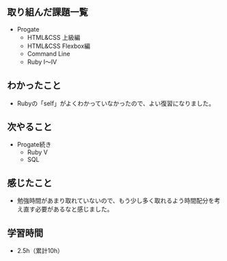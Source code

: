 ## 取り組んだ課題一覧
- Progate
  - HTML&CSS 上級編
  - HTML&CSS Flexbox編
  - Command Line
  - Ruby Ⅰ〜Ⅳ
## わかったこと
- Rubyの「self」がよくわかっていなかったので、よい復習になりました。
## 次やること
- Progate続き
  - Ruby Ⅴ
  - SQL
## 感じたこと
- 勉強時間があまり取れていないので、もう少し多く取れるよう時間配分を考え直す必要があるなと感じました。
## 学習時間
- 2.5h（累計10h）
